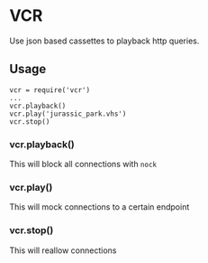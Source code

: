 # VCR

Use json based cassettes to playback http queries.

## Usage

```
vcr = require('vcr')
...
vcr.playback()
vcr.play('jurassic_park.vhs')
vcr.stop()
```

### vcr.playback()

This will block all connections with `nock`

### vcr.play()

This will mock connections to a certain endpoint

### vcr.stop()

This will reallow connections


